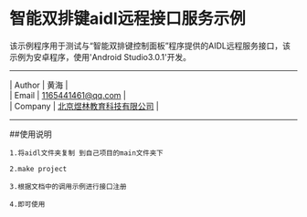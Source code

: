 智能双排键aidl远程接口服务示例
===========================
该示例程序用于测试与“智能双排键控制面板”程序提供的AIDL远程服务接口，该示例为安卓程序，使用'Android Studio3.0.1'开发。
****
| Author | 黄海 |  
| Email | 1165441461@qq.com |  
| Company | [北京煜林教育科技有限公司](http://www.yulinkeji.com/.) |
****

##使用说明

    1.将aidl文件夹复制 到自己项目的main文件夹下

    2.make project

    3.根据文档中的调用示例进行接口注册

    4.即可使用